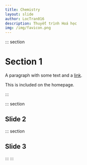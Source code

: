```yaml
---
title: Chemistry
layout: slide
author: LocTran016
description: Thuyết trình Hoá học
img: /img/favicon.png
---
```

::: section
# Section 1
A paragraph with some text and a [link](http://hakim.se).
<!-- Excerpt Start -->
This is included on the homepage.
<!-- Excerpt End -->
:::

::: section

## Slide 2

::: section

## Slide 3
:::
:::